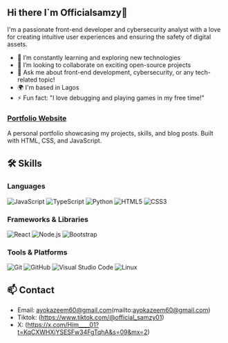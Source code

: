 ## Hi there I`m Officialsamzy👋
 I'm a passionate front-end developer and cybersecurity analyst with a love for creating intuitive user experiences and ensuring the safety of digital assets.


- 🌱 I’m constantly learning and exploring new technologies
- 👯 I’m looking to collaborate on exciting open-source projects
- 💬 Ask me about front-end development, cybersecurity, or any tech-related topic!
- 🌍  I'm based in Lagos
- ⚡ Fun fact: "I love debugging and playing games in my free time!"

  
### [Portfolio Website](https://code-with-samzy.netlify.app/)
A personal portfolio showcasing my projects, skills, and blog posts. Built with HTML, CSS, and JavaScript.

## 🛠 Skills

### Languages
![JavaScript](https://img.shields.io/badge/JavaScript-ES6+-yellow)
![TypeScript](https://img.shields.io/badge/TypeScript-007ACC?logo=typescript&logoColor=white)
![Python](https://img.shields.io/badge/Python-3.x-blue)
![HTML5](https://img.shields.io/badge/HTML5-E34F26?logo=html5&logoColor=white)
![CSS3](https://img.shields.io/badge/CSS3-1572B6?logo=css3&logoColor=white)

### Frameworks & Libraries
![React](https://img.shields.io/badge/React-20232A?logo=react&logoColor=61DAFB)
![Node.js](https://img.shields.io/badge/Node.js-339933?logo=node.js&logoColor=white)
![Bootstrap](https://img.shields.io/badge/Bootstrap-563D7C?logo=bootstrap&logoColor=white)

### Tools & Platforms
![Git](https://img.shields.io/badge/Git-F05032?logo=git&logoColor=white)
![GitHub](https://img.shields.io/badge/GitHub-181717?logo=github&logoColor=white)
![Visual Studio Code](https://img.shields.io/badge/VS%20Code-007ACC?logo=visual-studio-code&logoColor=white)
![Linux](https://img.shields.io/badge/Linux-FCC624?logo=linux&logoColor=black)


## 📫 Contact

- Email: ayokazeem60@gmail.com(mailto:ayokazeem60@gmail.com)
- Tiktok: (https://www.tiktok.com/@official_samzy01)
- X: (https://x.com/Him____01?t=KqCXWHXiYSESFw34FgTqhA&s=09&mx=2)
